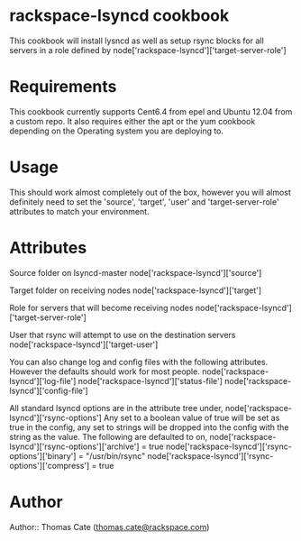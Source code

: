 # rackspace-lsyncd cookbook
This cookbook will install lysncd as well as setup rsync blocks for all servers in a role defined by node['rackspace-lsyncd']['target-server-role']

# Requirements
This cookbook currently supports Cent6.4 from epel and Ubuntu 12.04 from a custom repo.
It also requires either the apt or the yum cookbook depending on the Operating system you are deploying to. 

# Usage
This should work almost completely out of the box, however you will almost definitely need to set the 'source', 'target', 'user' and 'target-server-role' attributes to match your environment.

# Attributes

Source folder on lsyncd-master
node['rackspace-lsyncd']['source']

Target folder on receiving nodes
node['rackspace-lsyncd']['target']

Role for servers that will become receiving nodes
node['rackspace-lsyncd']['target-server-role']

User that rsync will attempt to use on the destination servers
node['rackspace-lsyncd']['target-user']

You can also change log and config files with the following attributes. However the defaults should work for most people.
node['rackspace-lsyncd']['log-file']
node['rackspace-lsyncd']['status-file']
node['rackspace-lsyncd']['config-file']

All standard lsyncd options are in the attribute tree under,
node['rackspace-lsyncd']['rsync-options']
Any set to a boolean value of true will be set as true in the config, any set to strings will be dropped into the config with the string as the value.
The following are defaulted to on,
node['rackspace-lsyncd']['rsync-options']['archive'] = true
node['rackspace-lsyncd']['rsync-options']['binary'] = "/usr/bin/rsync"
node['rackspace-lsyncd']['rsync-options']['compress'] = true

# Author

Author:: Thomas Cate (thomas.cate@rackspace.com)
